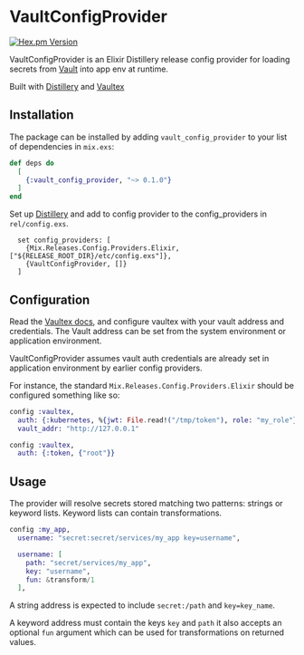 # VaultConfigProvider

[![Hex.pm Version](http://img.shields.io/hexpm/v/vault_config_provider.svg?style=flat)](https://hex.pm/packages/vault_config_provider)

VaultConfigProvider is an Elixir Distillery release config provider for loading secrets from [Vault](https://www.vaultproject.io/) into app env at runtime.

Built with [Distillery](https://hexdocs.pm/distillery/home.html) and [Vaultex](https://github.com/findmypast/vaultex)

## Installation

The package can be installed by adding `vault_config_provider` to your list of dependencies in `mix.exs`:

```elixir
def deps do
  [
    {:vault_config_provider, "~> 0.1.0"}
  ]
end
```

Set up [Distillery](https://github.com/bitwalker/distillery/) and add to config provider to the config_providers in `rel/config.exs`.

```
  set config_providers: [
    {Mix.Releases.Config.Providers.Elixir, ["${RELEASE_ROOT_DIR}/etc/config.exs"]},
    {VaultConfigProvider, []}
  ]
```

## Configuration

Read the [Vaultex docs](https://github.com/findmypast/vaultex), and configure vaultex with your vault address and credentials. The Vault address can be set from the system environment or application environment.

VaultConfigProvider assumes vault auth credentials are already set in application environment by earlier config providers.

For instance, the standard `Mix.Releases.Config.Providers.Elixir` should be configured something like so:

```elixir
config :vaultex,
  auth: {:kubernetes, %{jwt: File.read!("/tmp/token"), role: "my_role"}},
  vault_addr: "http://127.0.0.1"

config :vaultex,
  auth: {:token, {"root"}}
```

## Usage

The provider will resolve secrets stored matching two patterns: strings or keyword lists. Keyword lists can contain transformations.

```elixir
config :my_app,
  username: "secret:secret/services/my_app key=username",

  username: [
    path: "secret/services/my_app",
    key: "username",
    fun: &transform/1
  ],
```

A string address is expected to include `secret:/path` and `key=key_name`.

A keyword address must contain the keys `key` and `path` it also accepts an optional `fun` argument which can be used for transformations on returned values.
